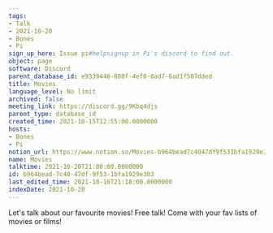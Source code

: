 ```yaml
---
tags:
- Talk
- 2021-10-20
- Bones
- Pi
sign_up_here: Issue pi#helpsignup in Pi's discord to find out.
object: page
software: Discord
parent_database_id: e9339446-880f-4ef0-8ad7-8ad1f507dded
title: Movies
language_level: No limit
archived: false
meeting_link: https://discord.gg/9Kbq4djs
parent_type: database_id
created_time: 2021-10-15T12:55:00.0000000
hosts:
- Bones
- Pi
notion_url: https://www.notion.so/Movies-b964bead7c4047df9f531bfa1929e303
name: Movies
talktime: 2021-10-20T21:00:00.0000000
id: b964bead-7c40-47df-9f53-1bfa1929e303
last_edited_time: 2021-10-16T21:18:00.0000000
indexDate: 2021-10-20
---
```


Let's talk about our favourite movies!
Free talk! Come with your fav lists of movies or films!


